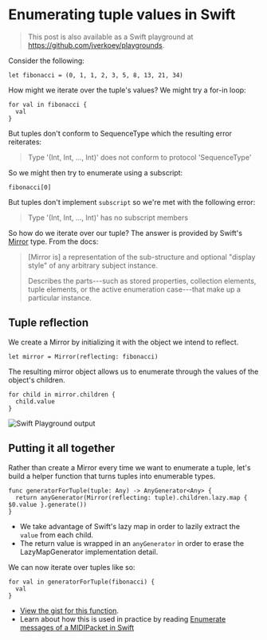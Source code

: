 # Enumerating tuple values in Swift

> This post is also available as a Swift playground at https://github.com/jverkoey/playgrounds.

Consider the following:

```language-swift
let fibonacci = (0, 1, 1, 2, 3, 5, 8, 13, 21, 34)
```

How might we iterate over the tuple's values? We might try a for-in loop:

```language-swift
for val in fibonacci {
  val
}
```

But tuples don't conform to SequenceType which the resulting error reiterates:

> Type '(Int, Int, ..., Int)' does not conform to protocol 'SequenceType'

So we might then try to enumerate using a subscript:

```language-swift
fibonacci[0]
```

But tuples don't implement `subscript` so we're met with the following error:

> Type '(Int, Int, ..., Int)' has no subscript members

So how do we iterate over our tuple? The answer is provided by Swift's [Mirror] type. From the docs:

> [Mirror is] a representation of the sub-structure and optional "display style" of any arbitrary subject instance.
>
> Describes the parts---such as stored properties, collection elements, tuple elements, or the active enumeration case---that make up a particular instance.

## Tuple reflection

We create a Mirror by initializing it with the object we intend to reflect.

[Mirror]: https://developer.apple.com/library/ios/documentation/Swift/Reference/Swift_Mirror_Structure/index.html

```language-swift
let mirror = Mirror(reflecting: fibonacci)
```

The resulting mirror object allows us to enumerate through the values of the object's children.

```language-swift
for child in mirror.children {
  child.value
}
```

![Swift Playground output](/content/images/2015/10/Screen-Shot-2015-10-17-at-2-24-21-PM.png)

## Putting it all together

Rather than create a Mirror every time we want to enumerate a tuple, let's build a helper function that turns tuples into enumerable types.

```language-swift
func generatorForTuple(tuple: Any) -> AnyGenerator<Any> {
  return anyGenerator(Mirror(reflecting: tuple).children.lazy.map { $0.value }.generate())
}
```

- We take advantage of Swift's lazy map in order to lazily extract the `value` from each child.
- The return value is wrapped in an `anyGenerator` in order to erase the LazyMapGenerator implementation detail.

We can now iterate over tuples like so:

```language-swift
for val in generatorForTuple(fibonacci) {
  val
}
```

- [View the gist for this function](https://gist.github.com/jverkoey/24ca1fe9cfd76b93d879).
- Learn about how this is used in practice by reading [Enumerate messages of a MIDIPacket in Swift](/enumerate-messages-midipacket-swift-reflection/)
